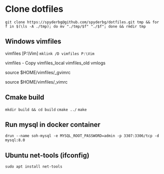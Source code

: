 # Clone dotfiles

``git clone https://spyderbg@github.com/spyderbg/dotfiles.git tmp &&
for f in $(\ls -A ./tmp); do mv "./tmp/$f" "./$f"; done &&
rmdir tmp``


## Windows vimfiles
vimfiles [P:\Vim]
``mklink /D vimfiles P:\Vim``

vimfiles - Copy
vimfiles_local
vimfiles_old
vmlogs

source $HOME/vimfiles/_gvimrc

source $HOME/vimfiles/_vimrc



## Cmake build 
  ``mkdir build && cd build``
  ``cmake ../``
  ``make``


## Run mysql in docker container
``drun --name soh-mysql -e MYSQL_ROOT_PASSWORD=admin -p 3307:3306/tcp -d mysql:8.0``

## Ubuntu net-tools (ifconfig)
``sudo apt install net-tools``
